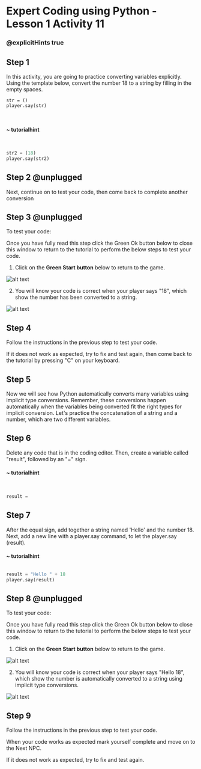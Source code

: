 # Expert Coding using Python - Lesson 1 Activity 11
### @explicitHints true

## Step 1

  

In this activity, you are going to practice converting variables explicitly. Using the template below, convert the number 18 to a string by filling in the empty spaces.
```template
str = ()
player.say(str)



```
#### ~ tutorialhint

```python

  
str2 = (18)
player.say(str2)

```

  

## Step 2 @unplugged
Next, continue on to test your code, then come back to complete another conversion

  

  

## Step 3 @unplugged

  

To test your code:

  

Once you have fully read this step click the Green Ok button below to close this window to return to the tutorial to perform the below steps to test your code.

  

1. Click on the **Green Start button** below to return to the game.

  

![alt text](https://expertjs.codingcredentials.com/Lesson1/1.1/1.JPG?raw=true  "Start")

  

2. You will know your code is correct when  your player says "18", which show the number has been converted to a string.

![alt text](https://expertjs.codingcredentials.com/Lesson1/1.1/1.11.png?raw=true "Code")

  

## Step 4

  

Follow the instructions in the previous step to test your code.

If it does not work as expected, try to fix and test again, then come back to the tutorial by pressing "C" on your keyboard.

## Step 5
Now we will see how Python automatically converts many variables using implicit type conversions. Remember, these conversions happen automatically when the variables being converted fit the right types for implicit conversion. Let's practice the concatenation of a string and a number, which are two different variables. 

## Step 6
Delete any code that is in the coding editor. Then, create a variable called "result", followed by an "=" sign. 

#### ~ tutorialhint

```python

  
result =


```

## Step 7

After the equal sign, add together a string named 'Hello' and the number 18. Next, add a new line with a player.say command, to let the player.say (result).
#### ~ tutorialhint

```python

result = "Hello " + 18
player.say(result)

```

## Step 8 @unplugged

  

To test your code:

  

Once you have fully read this step click the Green Ok button below to close this window to return to the tutorial to perform the below steps to test your code.

  

1. Click on the **Green Start button** below to return to the game.

  

![alt text](https://expertjs.codingcredentials.com/Lesson1/1.1/1.JPG?raw=true  "Start")

  

2. You will know your code is correct when your player says "Hello 18", which show the number is automatically converted to a string using implicit type conversions.

![alt text](https://expertjs.codingcredentials.com/Lesson1/1.1/1.11.1.png?raw=true "Code")


## Step 9

Follow the instructions in the previous step to test your code.

When your code works as expected mark yourself complete and move on to the Next NPC.

If it does not work as expected, try to fix and test again.
